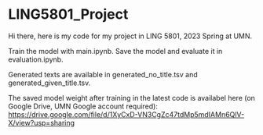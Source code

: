 # LING5801_Project

Hi there, here is my code for my project in LING 5801, 2023 Spring at UMN.



Train the model with main.ipynb. Save the model and evaluate it in evaluation.ipynb.

Generated texts are available in generated_no_title.tsv and generated_given_title.tsv.



The saved model weight after training in the latest code is availabel here (on Google Drive, UMN Google account required):
https://drive.google.com/file/d/1XyCxD-VN3CgZc47tdMp5mdIAMn6QlV-X/view?usp=sharing
